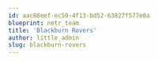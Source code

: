 ```yaml
---
id: aac88eef-ec50-4f13-bd52-63827f577e0a
blueprint: netr_team
title: 'Blackburn Rovers'
author: little_admin
slug: blackburn-rovers
---
```


